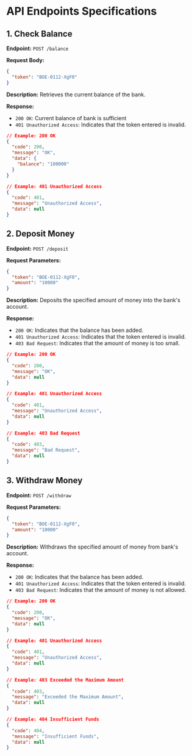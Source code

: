 # API Endpoints Specifications

## 1. Check Balance

**Endpoint:** `POST /balance`

**Request Body:**

```json
{
  "token": "BOE-0112-XgF0"
}
```

**Description:** Retrieves the current balance of the bank.

**Response:**

- `200 OK`: Current balance of bank is sufficient
- `401 Unauthorized Access`: Indicates that the token entered is invalid.

```json
// Example: 200 OK
{
  "code": 200,
  "message": "OK",
  "data": {
    "balance": "100000"
  }
}
```
```json
// Example: 401 Unauthorized Access
{
  "code": 401,
  "message": "Unauthorized Access",
  "data": null
}
```

## 2. Deposit Money

**Endpoint:** `POST /deposit`

**Request Parameters:** 
```json
{
  "token": "BOE-0112-XgF0",
  "amount": "10000"
}
```

**Description:** Deposits the specified amount of money into the bank's account.

**Response:**

- `200 OK`: Indicates that the balance has been added.
- `401 Unauthorized Access`: Indicates that the token entered is invalid.
- `403 Bad Request`: Indicates that the amount of money is too small.
```json
// Example: 200 OK
{
  "code": 200,
  "message": "OK",
  "data": null
}
```
```json
// Example: 401 Unauthorized Access
{
  "code": 401,
  "message": "Unauthorized Access",
  "data": null
}
```
```json
// Example: 403 Bad Request
{
  "code": 403,
  "message": "Bad Request",
  "data": null
}
```

## 3. Withdraw Money

**Endpoint:** `POST /withdraw`

**Request Parameters:** 
```json
{
  "token": "BOE-0112-XgF0",
  "amount": "10000"
}
```

**Description:** Withdraws the specified amount of money from bank's account.

**Response:**

- `200 OK`: Indicates that the balance has been added.
- `401 Unauthorized Access`: Indicates that the token entered is invalid.
- `403 Bad Request`: Indicates that the amount of money is not allowed.
```json
// Example: 200 OK
{
  "code": 200,
  "message": "OK",
  "data": null
}
```
```json
// Example: 401 Unauthorized Access
{
  "code": 401,
  "message": "Unauthorized Access",
  "data": null
}
```
```json
// Example: 403 Exceeded the Maximum Amount
{
  "code": 403,
  "message": "Exceeded the Maximum Amount",
  "data": null
}
```
```json
// Example: 404 Insufficient Funds
{
  "code": 404,
  "message": "Insufficient Funds",
  "data": null
}
```